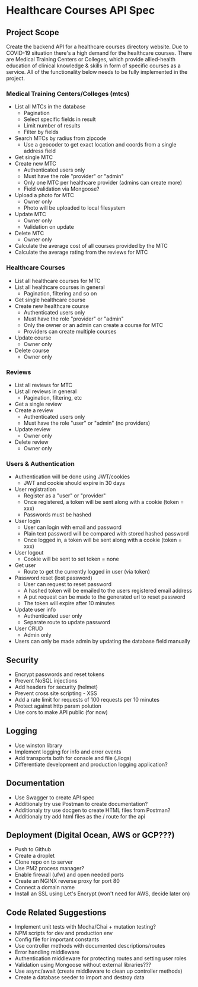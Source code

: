 # Healthcare Courses API Spec

## Project Scope

Create the backend API for a healthcare courses directory website. Due to COVID-19 situation there's a high demand for the healthcare courses. There are Medical Training Centers or Colleges, which provide allied-health education of clinical knowledge & skills in form of specific courses as a service. All of the functionality below needs to be fully implemented in the project.

### Medical Training Centers/Colleges (mtcs)

- List all MTCs in the database
  - Pagination
  - Select specific fields in result
  - Limit number of results
  - Filter by fields
- Search MTCs by radius from zipcode
  - Use a geocoder to get exact location and coords from a single address field
- Get single MTC
- Create new MTC
  - Authenticated users only
  - Must have the role "provider" or "admin"
  - Only one MTC per healthcare provider (admins can create more)
  - Field validation via Mongoose?
- Upload a photo for MTC
  - Owner only
  - Photo will be uploaded to local filesystem
- Update MTC
  - Owner only
  - Validation on update
- Delete MTC
  - Owner only
- Calculate the average cost of all courses provided by the MTC
- Calculate the average rating from the reviews for MTC

### Healthcare Courses

- List all healthcare courses for MTC
- List all healthcare courses in general
  - Pagination, filtering and so on
- Get single healthcare course
- Create new healthcare course
  - Authenticated users only
  - Must have the role "provider" or "admin"
  - Only the owner or an admin can create a course for MTC
  - Providers can create multiple courses
- Update course
  - Owner only
- Delete course
  - Owner only

### Reviews

- List all reviews for MTC
- List all reviews in general
  - Pagination, filtering, etc
- Get a single review
- Create a review
  - Authenticated users only
  - Must have the role "user" or "admin" (no providers)
- Update review
  - Owner only
- Delete review
  - Owner only

### Users & Authentication

- Authentication will be done using JWT/cookies
  - JWT and cookie should expire in 30 days
- User registration
  - Register as a "user" or "provider"
  - Once registered, a token will be sent along with a cookie (token = xxx)
  - Passwords must be hashed
- User login
  - User can login with email and password
  - Plain text password will be compared with stored hashed password
  - Once logged in, a token will be sent along with a cookie (token = xxx)
- User logout
  - Cookie will be sent to set token = none
- Get user
  - Route to get the currently logged in user (via token)
- Password reset (lost password)
  - User can request to reset password
  - A hashed token will be emailed to the users registered email address
  - A put request can be made to the generated url to reset password
  - The token will expire after 10 minutes
- Update user info
  - Authenticated user only
  - Separate route to update password
- User CRUD
  - Admin only
- Users can only be made admin by updating the database field manually

## Security

- Encrypt passwords and reset tokens
- Prevent NoSQL injections
- Add headers for security (helmet)
- Prevent cross site scripting - XSS
- Add a rate limit for requests of 100 requests per 10 minutes
- Protect against http param polution
- Use cors to make API public (for now)

## Logging

- Use winston library
- Implement logging for info and error events
- Add transports both for console and file (./logs)
- Differentiate development and production logging application?

## Documentation

- Use Swagger to create API spec
- Additionaly try use Postman to create documentation?
- Additionaly try use docgen to create HTML files from Postman?
- Additionaly try add html files as the / route for the api

## Deployment (Digital Ocean, AWS or GCP???)

- Push to Github
- Create a droplet
- Clone repo on to server
- Use PM2 process manager?
- Enable firewall (ufw) and open needed ports
- Create an NGINX reverse proxy for port 80
- Connect a domain name
- Install an SSL using Let's Encrypt (won't need for AWS, decide later on)

## Code Related Suggestions

- Implement unit tests with Mocha/Chai + mutation testing?
- NPM scripts for dev and production env
- Config file for important constants
- Use controller methods with documented descriptions/routes
- Error handling middleware
- Authentication middleware for protecting routes and setting user roles
- Validation using Mongoose without external libraries???
- Use async/await (create middleware to clean up controller methods)
- Create a database seeder to import and destroy data
